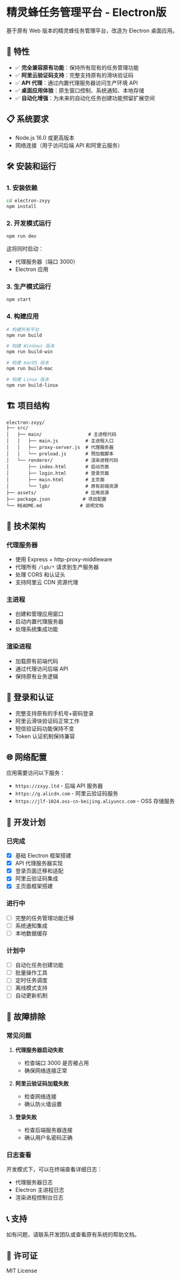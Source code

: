 # 精灵蜂任务管理平台 - Electron版

基于原有 Web 版本的精灵蜂任务管理平台，改造为 Electron 桌面应用。

## 🚀 特性

- ✅ **完全兼容原有功能**：保持所有现有的任务管理功能
- ✅ **阿里云验证码支持**：完整支持原有的滑块验证码
- ✅ **API 代理**：通过内置代理服务器访问生产环境 API
- ✅ **桌面应用体验**：原生窗口控制、系统通知、本地存储
- ✅ **自动化增强**：为未来的自动化任务创建功能预留扩展空间

## 📋 系统要求

- Node.js 16.0 或更高版本
- 网络连接（用于访问后端 API 和阿里云服务）

## 🛠️ 安装和运行

### 1. 安装依赖

```bash
cd electron-zxyy
npm install
```

### 2. 开发模式运行

```bash
npm run dev
```

这将同时启动：
- 代理服务器（端口 3000）
- Electron 应用

### 3. 生产模式运行

```bash
npm start
```

### 4. 构建应用

```bash
# 构建所有平台
npm run build

# 构建 Windows 版本
npm run build-win

# 构建 macOS 版本
npm run build-mac

# 构建 Linux 版本
npm run build-linux
```

## 🏗️ 项目结构

```
electron-zxyy/
├── src/
│   ├── main/                 # 主进程代码
│   │   ├── main.js          # 主进程入口
│   │   ├── proxy-server.js  # 代理服务器
│   │   └── preload.js       # 预加载脚本
│   └── renderer/            # 渲染进程代码
│       ├── index.html       # 启动页面
│       ├── login.html       # 登录页面
│       ├── main.html        # 主页面
│       └── lgb/             # 原有前端资源
├── assets/                  # 应用资源
├── package.json            # 项目配置
└── README.md              # 说明文档
```

## 🔧 技术架构

### 代理服务器
- 使用 Express + http-proxy-middleware
- 代理所有 `/lgb/*` 请求到生产服务器
- 处理 CORS 和认证头
- 支持阿里云 CDN 资源代理

### 主进程
- 创建和管理应用窗口
- 启动内置代理服务器
- 处理系统集成功能

### 渲染进程
- 加载原有前端代码
- 通过代理访问后端 API
- 保持原有业务逻辑

## 🔐 登录和认证

- 完整支持原有的手机号+密码登录
- 阿里云滑块验证码正常工作
- 短信验证码功能保持不变
- Token 认证机制保持兼容

## 🌐 网络配置

应用需要访问以下服务：
- `https://zxyy.ltd` - 后端 API 服务器
- `https://g.alicdn.com` - 阿里云验证码服务
- `https://jlf-1024.oss-cn-beijing.aliyuncs.com` - OSS 存储服务

## 🚧 开发计划

### 已完成
- [x] 基础 Electron 框架搭建
- [x] API 代理服务器实现
- [x] 登录页面迁移和适配
- [x] 阿里云验证码集成
- [x] 主页面框架搭建

### 进行中
- [ ] 完整的任务管理功能迁移
- [ ] 系统通知集成
- [ ] 本地数据缓存

### 计划中
- [ ] 自动化任务创建功能
- [ ] 批量操作工具
- [ ] 定时任务调度
- [ ] 离线模式支持
- [ ] 自动更新机制

## 🐛 故障排除

### 常见问题

1. **代理服务器启动失败**
   - 检查端口 3000 是否被占用
   - 确保网络连接正常

2. **阿里云验证码加载失败**
   - 检查网络连接
   - 确认防火墙设置

3. **登录失败**
   - 检查后端服务器连接
   - 确认用户名密码正确

### 日志查看

开发模式下，可以在终端查看详细日志：
- 代理服务器日志
- Electron 主进程日志
- 渲染进程控制台日志

## 📞 支持

如有问题，请联系开发团队或查看原有系统的帮助文档。

## 📄 许可证

MIT License
